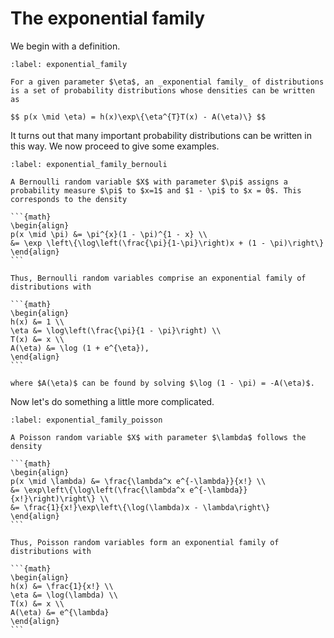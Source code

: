 # The exponential family

We begin with a definition.

````{prf:definition}
:label: exponential_family

For a given parameter $\eta$, an _exponential family_ of distributions is a set of probability distributions whose densities can be written as 

$$ p(x \mid \eta) = h(x)\exp\{\eta^{T}T(x) - A(\eta)\} $$
````

It turns out that many important probability distributions can be written in this way. We now proceed to give some examples. 

````{prf:example}
:label: exponential_family_bernouli

A Bernoulli random variable $X$ with parameter $\pi$ assigns a probability measure $\pi$ to $x=1$ and $1 - \pi$ to $x = 0$. This corresponds to the density

```{math}
\begin{align}
p(x \mid \pi) &= \pi^{x}(1 - \pi)^{1 - x} \\
&= \exp \left\{\log\left(\frac{\pi}{1-\pi}\right)x + (1 - \pi)\right\}
\end{align}
```

Thus, Bernoulli random variables comprise an exponential family of distributions with

```{math}
\begin{align}
h(x) &= 1 \\
\eta &= \log\left(\frac{\pi}{1 - \pi}\right) \\
T(x) &= x \\
A(\eta) &= \log (1 + e^{\eta}),
\end{align}
```

where $A(\eta)$ can be found by solving $\log (1 - \pi) = -A(\eta)$.
````

Now let's do something a little more complicated.

````{prf:example}
:label: exponential_family_poisson

A Poisson random variable $X$ with parameter $\lambda$ follows the density

```{math}
\begin{align}
p(x \mid \lambda) &= \frac{\lambda^x e^{-\lambda}}{x!} \\
&= \exp\left\{\log\left(\frac{\lambda^x e^{-\lambda}}{x!}\right)\right\} \\
&= \frac{1}{x!}\exp\left\{\log(\lambda)x - \lambda\right\}
\end{align}
```

Thus, Poisson random variables form an exponential family of distributions with

```{math}
\begin{align}
h(x) &= \frac{1}{x!} \\
\eta &= \log(\lambda) \\
T(x) &= x \\
A(\eta) &= e^{\lambda}
\end{align}
```

````
